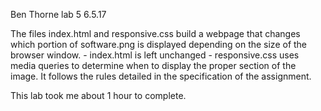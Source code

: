 Ben Thorne
lab 5
6.5.17

The files index.html and responsive.css build a webpage that changes which 
portion of software.png is displayed depending on the size of the browser 
window. 
	- index.html is left unchanged 
	- responsive.css uses media queries to determine when to display 
	  the proper section of the image. It follows the rules detailed in
	  the specification of the assignment. 

This lab took me about 1 hour to complete.
